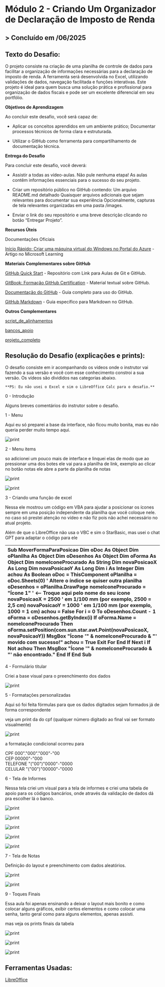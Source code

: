﻿# **Módulo 2 - Criando Um Organizador de Declaração de Imposto de Renda**

## > **Concluído em /06/2025**

## **Texto do Desafio:**

O projeto consiste na criação de uma planilha de controle de dados para facilitar a organização de informações necessárias para a declaração de imposto de renda. A ferramenta será desenvolvida no Excel, utilizando validações de dados, navegação facilitada e funções interativas. Este projeto é ideal para quem busca uma solução prática e profissional para organização de dados fiscais e pode ser um excelente diferencial em seu portfólio.

**Objetivos de Aprendizagem**

Ao concluir este desafio, você será capaz de: 

* Aplicar os conceitos aprendidos em um ambiente prático;
Documentar processos técnicos de forma clara e estruturada.

* Utilizar o GitHub como ferramenta para compartilhamento de documentação técnica. 

**Entrega do Desafio**

Para concluir este desafio, você deverá: 

* Assistir a todas as vídeo-aulas. Não pule nenhuma etapa! As aulas contêm informações essenciais para o sucesso do seu projeto. 

* Criar um repositório público no GitHub contendo: 
Um arquivo README.md detalhado 
Quaisquer arquivos adicionais que sejam relevantes para documentar sua experiência 
Opcionalmente, capturas de tela relevantes organizadas em uma pasta /images.

* Enviar o link do seu repositório e uma breve descrição clicando no botão “Entregar Projeto”.

**Recursos Úteis**

Documentações Oficiais

[Início Rápido: Criar uma máquina virtual do Windows no Portal do Azure](https://learn.microsoft.com/pt-br/azure/virtual-machines/windows/quick-create-portal) - Artigo no Microsoft Learning

**Materiais Complementares sobre GitHub**

[GitHub Quick Start](https://github.com/digitalinnovationone/github-quickstart) - Repositório com Link para Aulas de Git e GitHub.

[GitBook: Formação GitHub Certification](https://aline-antunes.gitbook.io/formacao-fundamentos-github) - Material textual sobre GitHub.

[Documentação do GitHub](https://docs.github.com/) - Guia completo para uso do GitHub.

[GitHub Markdown](https://docs.github.com/pt/get-started/writing-on-github/getting-started-with-writing-and-formatting-on-github/basic-writing-and-formatting-syntax) - Guia específico para Markdown no GitHub.

**Outros Complementares**

[script_de_alinhamentos](https://hermes.dio.me/files/assets/71335e12-6408-4a16-b42a-aef00053c0ff.txt)

[bancos_apoio](https://hermes.dio.me/files/assets/84cd23cc-7cb3-4219-9805-f99069dbbb33.xlsx)

[projeto_completo](https://hermes.dio.me/files/assets/9b65e108-7ed6-456c-bb6b-e66827b322aa.xlsx)

## **Resolução do Desafio (explicações e prints):**

O desafio consiste em ir acompanhando os vídeos onde o instrutor vai fazendo a sua versão e você com esse conhecimento constroi a sua versão. Os vídeos são divididos nas categorias abaixo.

    **PS: Eu não usei o Excel e sim o LibreOffice Calc para o desafio.**

0 \- Introdução

Alguns breves comentários do instrutor sobre o desafio.

1 \- Menu

Aqui eu só preparei a base da interface, não ficou muito bonita, mas eu não queria perder muito tempo aqui.

![print](imagens/1a.png)

2 \- Menu items

so adicionei um pouco mais de interface e linquei elas de modo que ao pressionar uma dos botes ele vai para a planilha de link, exemplo ao clicar no botão notas ele abre a parte da planilha de notas

![print](imagens/2a.png)

![print](imagens/2b.png)

3 \- Criando uma função de excel

Nessa ele mostrou um código em VBA para ajudar a posicionar os ícones sempre em uma posição independente da planilha que você coloque nele. no caso só prestei atenção no vídeo e não fiz pois não achei necessário no atual projeto.

Além de que o LibreOffice não usa o VBC e sim o StarBasic, mas usei o chat GPT para adaptar o código para ele

| Sub MoverFormaParaPosicao     Dim oDoc As Object     Dim oPlanilha As Object     Dim oDesenhos As Object     Dim oForma As Object     Dim nomeIconeProcurado As String     Dim novaPosicaoX As Long     Dim novaPosicaoY As Long     Dim i As Integer     Dim achou As Boolean     oDoc \= ThisComponent     oPlanilha \= oDoc.Sheets(0) ' Altere o índice se quiser outra planilha     oDesenhos \= oPlanilha.DrawPage     nomeIconeProcurado \= "Ícone 1" ' \<-- Troque aqui pelo nome do seu ícone     novaPosicaoX \= 2500 ' em 1/100 mm (por exemplo, 2500 \= 2,5 cm)     novaPosicaoY \= 1000 ' em 1/100 mm (por exemplo, 1000 \= 1 cm)     achou \= False     For i \= 0 To oDesenhos.Count \- 1         oForma \= oDesenhos.getByIndex(i)         If oForma.Name \= nomeIconeProcurado Then             oForma.setPosition(com.sun.star.awt.Point(novaPosicaoX, novaPosicaoY))             MsgBox "Ícone '" & nomeIconeProcurado & "' movido com sucesso\!"             achou \= True             Exit For         End If     Next i     If Not achou Then         MsgBox "Ícone '" & nomeIconeProcurado & "' não encontrado."     End If End Sub |
| :---- |

4 \- Formulário titular

Criei a base visual para o preenchimento dos dados

![print](imagens/3a.png)

5 \- Formatações personalizadas

Aqui só foi feita fórmulas para que os dados digitados sejam formados já de forma correspondente

veja um print da do cpf (qualquer número digitado ao final vai ser formato visualmente)

![print](imagens/4a.png)

a formatação condicional ocorreu para

CPF 000"."000"."000"-"00  
CEP 00000"-"000  
TELEFONE "("00")"0000"-"0000  
CELULAR "("00")"00000"-"0000

6 \- Tela de Informes

Nessa tela criei um visual para a tela de informes e criei uma tabela de apoio para os códigos bancários, onde através da validação de dados dá pra escolher lá o banco.

![print](imagens/5a.png)

![print](imagens/5b.png)

![print](imagens/5c.png)

![print](imagens/5d.png)

![print](imagens/5e.png)

7 \- Tela de Notas

Definição do layout e preenchimento com dados aleatórios.

![print](imagens/6a.png)

![print](imagens/6b.png)

9 \- Toques Finais

Essa aula foi apenas ensinando a deixar o layout mais bonito e como colocar alguns gráficos, exibir certos elementos e como colocar uma senha, tanto geral como para alguns elementos, apenas assisti.

mas veja os prints finais da tabela

![print](imagens/7a.png)

![print](imagens/7b.png)

![print](imagens/7c.png)

## **Ferramentas Usadas:**

[LibreOffice](https://pt-br.libreoffice.org/baixe-ja/libreoffice-novo/)
